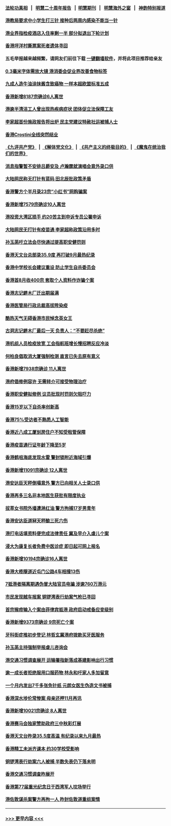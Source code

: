 #### [法轮功真相](https://github.com/gfw-breaker/truth/blob/master/README.md?t=0) &nbsp;&nbsp;|&nbsp;&nbsp; [明慧二十周年报告](https://github.com/gfw-breaker/mh-reports/blob/master/README.md?t=0) &nbsp;&nbsp;|&nbsp;&nbsp;[明慧期刊](https://github.com/gfw-breaker/mh-qikan) &nbsp;&nbsp;|&nbsp;&nbsp; [明慧海外之窗](https://github.com/gfw-breaker/mh-news/blob/master/README.md?t=0) &nbsp;&nbsp;|&nbsp;&nbsp; [神韵特别报道](https://github.com/gfw-breaker/mh-news/blob/master/shenyun.md?t=0)
#### [港教局要求中小学生打三针 接种后两周内感染不能当一针](../pages/nsc415/n13826088.md?t=09171801) 
#### [港业界指检疫酒店入住率剩一半 部分拟退出下轮计划](../pages/nsc415/n13826085.md?t=09171801) 
#### [香港坪洋村撕票案死者遗体寻回](../pages/nsc415/n13826059.md?t=09171801) 
#### 五毛举报越来越频繁，请网友们前往下载 [一键翻墙软件](https://github.com/gfw-breaker/ssr-accounts)，并将此项目推荐给亲友
#### [0.3毫米字体需放大镜 港消委会促业界改善食物标签](../pages/nsc415/n13826058.md?t=09171801) 
#### [九成人造牛油涂抹酱含致癌物 一样本超欧盟标准五成](../pages/nsc415/n13826055.md?t=09171801) 
#### [香港新增8187宗确诊6人离世](../pages/nsc415/n13826051.md?t=09171801) 
#### [港逾半清洁工人曾出现热疾病症状 团体促立法保障工友](../pages/nsc415/n13825326.md?t=09171801) 
#### [李家超首份施政报告将出炉 民主党建议特赦社运被捕人士](../pages/nsc415/n13825317.md?t=09171801) 
#### [香港Crostini全线突然结业](../pages/nsc415/n13825295.md?t=09171801) 
#### [《九评共产党》](https://github.com/begood0513/9ping.md/blob/master/README.md) &nbsp;|&nbsp; [《解体党文化》](../../../../jtdwh.md/blob/master/README.md)  &nbsp;|&nbsp; [《共产主义的终极目的》](../../../../gczydzjmd.md/blob/master/README.md) &nbsp;|&nbsp; [《魔鬼在统治我们的世界》](../../../../mgztzwmdsj.md/blob/master/README.md) 
#### [消息指警暂不安排吕爵安及 卢瀚霆就演唱会意外录口供](../pages/nsc415/n13825282.md?t=09171801) 
#### [大陆网民称无打针有蓝码 田北辰批政策矛盾](../pages/nsc415/n13825261.md?t=09171801) 
#### [香港警方个半月录23宗“小红书”网购骗案](../pages/nsc415/n13825253.md?t=09171801) 
#### [香港新增7579宗确诊10人离世](../pages/nsc415/n13825233.md?t=09171801) 
#### [港投资大湾区损手 约20苦主到申诉专员公署申诉](../pages/nsc415/n13824505.md?t=09171801) 
#### [大陆网民无打针有疫苗通 李家超称政策沿用多时](../pages/nsc415/n13824495.md?t=09171801) 
#### [孙玉菡吁立法会尽快通过提高职安健罚则](../pages/nsc415/n13824492.md?t=09171801) 
#### [香港天文台总部录35.9度 再打破9月最热纪录](../pages/nsc415/n13824488.md?t=09171801) 
#### [香港中学校长会建议重设 防止学生自杀委员会](../pages/nsc415/n13824486.md?t=09171801) 
#### [香港首8月收400宗 套取个人资料作诈骗个案](../pages/nsc415/n13824481.md?t=09171801) 
#### [香港志记鎅木厂迁出期届满](../pages/nsc415/n13824470.md?t=09171801) 
#### [香港医管局行政总裁高拔陞染疫](../pages/nsc415/n13824467.md?t=09171801) 
#### [酷热天气无碍香港市民悼念英女王](../pages/nsc415/n13823664.md?t=09171801) 
#### [古洞志记鎅木厂最后一天 负责人：“不要赶尽杀绝”](../pages/nsc415/n13823660.md?t=09171801) 
#### [港机组人员检疫放宽 工会指航班增长慢招聘反应冷淡](../pages/nsc415/n13823654.md?t=09171801) 
#### [何柏良倡取消大厦强制检测 直言已失去原有意义](../pages/nsc415/n13823648.md?t=09171801) 
#### [香港新增7938宗确诊 11人离世](../pages/nsc415/n13823646.md?t=09171801) 
#### [港府倡修例容许 无需转介可接受物理治疗](../pages/nsc415/n13823632.md?t=09171801) 
#### [香港职安健拟修例 议员批现时罚则欠阻吓力](../pages/nsc415/n13823626.md?t=09171801) 
#### [香港15岁以下自杀率创新高](../pages/nsc415/n13823619.md?t=09171801) 
#### [香港75%受访者不熟悉人工智能](../pages/nsc415/n13820462.md?t=09171801) 
#### [香港近八成工厦㓥房住户不知受租管保障](../pages/nsc415/n13820459.md?t=09171801) 
#### [香港疫苗通行证年龄下降至5岁](../pages/nsc415/n13820450.md?t=09171801) 
#### [香港鹤咀海底发现水雷 警封锁附近海域引爆](../pages/nsc415/n13820443.md?t=09171801) 
#### [香港新增11091宗确诊 12人离世](../pages/nsc415/n13820419.md?t=09171801) 
#### [港安达臣天秤倒塌意外 警方已向相关人士录口供](../pages/nsc415/n13820410.md?t=09171801) 
#### [香港再多三名非本地医生获批有限度执业](../pages/nsc415/n13819687.md?t=09171801) 
#### [拔萃女书院外墙遭淋红油 警方拘捕17岁男青年](../pages/nsc415/n13819668.md?t=09171801) 
#### [香港安达臣道冧天秤酿三死六伤](../pages/nsc415/n13819633.md?t=09171801) 
#### [港打电话填资料便完成法律责任 冀及早介入虐儿个案](../pages/nsc415/n13819648.md?t=09171801) 
#### [浸大为康复长者免费中医诊症 即日起可网上报名](../pages/nsc415/n13819636.md?t=09171801) 
#### [香港新增10194宗确诊16人离世](../pages/nsc415/n13819628.md?t=09171801) 
#### [香港大榄隧道近屯门公路4车相撞13伤](../pages/nsc415/n13819629.md?t=09171801) 
#### [7抵港者隔离期遇伪冒大陆官员电骗 涉逾760万港元](../pages/nsc415/n13818948.md?t=09171801) 
#### [市民发现贼车报案 铜锣湾表行劫案气枪已寻回](../pages/nsc415/n13818940.md?t=09171801) 
#### [首宗猴痘输入个案由菲律宾抵港 政府启动戒备应变级别](../pages/nsc415/n13818937.md?t=09171801) 
#### [香港新增9373宗确诊 9宗死亡个案](../pages/nsc415/n13818926.md?t=09171801) 
#### [牙科街症推初步登记 林哲玄冀港府拨款买牙医服务](../pages/nsc415/n13818913.md?t=09171801) 
#### [孙玉菡主持强制举报虐儿咨询会](../pages/nsc415/n13818907.md?t=09171801) 
#### [港交通习惯调查展开 运输署指新落成基建影响出行习惯](../pages/nsc415/n13818900.md?t=09171801) 
#### [逾一成长者拒绝服用口服药物 林永和吁家人多加留意](../pages/nsc415/n13818179.md?t=09171801) 
#### [一个月内发出7千多张免针纸 元朗女医生伪造文书被捕](../pages/nsc415/n13818169.md?t=09171801) 
#### [香港深水埗伦常惨案 母亲还柙11月再讯](../pages/nsc415/n13818162.md?t=09171801) 
#### [香港新增10021宗确诊 8人离世](../pages/nsc415/n13818154.md?t=09171801) 
#### [香港赛马会独家赞助政府三中秋彩灯展](../pages/nsc415/n13818150.md?t=09171801) 
#### [香港天文台昨录35.5度高温 有纪录以来九月最热](../pages/nsc415/n13818139.md?t=09171801) 
#### [香港精工未派齐课本 约30学校受影响](../pages/nsc415/n13818133.md?t=09171801) 
#### [铜锣湾表行劫案六人被捕 半数失表仍下落未明](../pages/nsc415/n13818124.md?t=09171801) 
#### [香港交通习惯调查昨展开](../pages/nsc415/n13818107.md?t=09171801) 
#### [香港第77届重光纪念日于西湾军人坟场举行](../pages/nsc415/n13817435.md?t=09171801) 
#### [港佐敦谋杀案警方再拘一人 昨封佐敦道重组案情](../pages/nsc415/n13817422.md?t=09171801) 

----
#### [ >>> 更早内容 <<< ](../indexes/nsc415-earlier.md)
